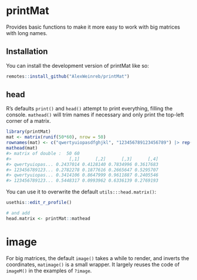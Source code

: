 
<!-- README.md is generated from README.Rmd. Please edit that file -->

# printMat

Provides basic functions to make it more easy to work with big matrices
with long names.

## Installation

You can install the development version of printMat like so:

``` r
remotes::install_github("AlexWeinreb/printMat")
```

## head

R’s defaults `print()` and `head()` attempt to print everything, filling
the console. `mathead()` will trim names if necessary and only print the
top-left corner of a matrix.

``` r
library(printMat)
mat <- matrix(runif(50*60), nrow = 50)
rownames(mat) <- c("qwertyuiopasdfghjkl", "123456789123456789") |> rep(25)
mathead(mat)
#> matrix of double :  50 60 
#>                      [,1]      [,2]      [,3]      [,4]
#> qwertyuiopas... 0.2437014 0.4128140 0.7834996 0.3617683
#> 123456789123... 0.2782278 0.1877616 0.2665647 0.5295707
#> qwertyuiopas... 0.3414106 0.8647999 0.9611887 0.2405546
#> 123456789123... 0.5448317 0.0993962 0.6336139 0.2769193
```

You can use it to overwrite the default `utils:::head.matrix()`:

``` r
usethis::edit_r_profile()

# and add
head.matrix <- printMat::mathead
```

# image

For big matrices, the default `image()` takes a while to render, and
inverts the coordinates, `matimage()` is a small wrapper. It largely
reuses the code of `imageM()` in the examples of `?image`.
